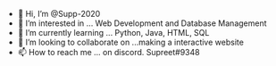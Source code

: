 - 👋 Hi, I’m @Supp-2020
- 👀 I’m interested in ... Web Development and Database Management
- 🌱 I’m currently learning ... Python, Java, HTML, SQL
- 💞️ I’m looking to collaborate on ...making a interactive website
- 📫 How to reach me ... on discord. Supreet#9348

<!---
Supp-2020/Supp-2020 is a ✨ special ✨ repository because its `README.md` (this file) appears on your GitHub profile.
You can click the Preview link to take a look at your changes.
--->
